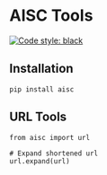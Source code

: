 # AISC Tools

[![Code style: black](https://img.shields.io/badge/code%20style-black-000000.svg)](https://github.com/python/black)

## Installation

`pip install aisc`

## URL Tools

```python3
from aisc import url

# Expand shortened url
url.expand(url)

```
